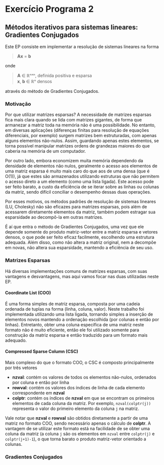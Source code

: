 # Exercício Programa 2
## Métodos iterativos para sistemas lineares: Gradientes Conjugados

Este EP consiste em implementar a resolução de sistemas lineares na forma

> **Ax** = **b**

onde

> **A** ∈ ℝⁿˣⁿ, definida positiva e esparsa  
> **x**, **b** ∈ ℝⁿ densos

através do método de Gradientes Conjugados.

### Motivação
Por que utilizar matrizes esparsas?
A necessidade de matrizes esparsas fica mais clara quando se lida com matrizes gigantes,
de forma que armanezar a matriz toda na memória não é uma possibilidade. No entanto,
em diversas aplicações (diferenças finitas para resolução de equações diferenciais, por exemplo)
surgem matrizes bem estruturadas, com apenas alguns elementos não-nulos. Assim, guardando
apenas estes elementos, se torna possível manipular matrizes ordens de grandezas maiores
do que caberia na memória de um computador.

Por outro lado, embora economizem muita memória dependendo da densidade de elementos
não nulos, geralmente o acesso aos elementos de uma matriz esparsa é muito mais caro do que aos
de uma densa (que é O(1)), já que estes são armazenados utilizando estruturas que não
permitem o acesso direto a um elemento (como uma lista ligada). Este acesso pode ser
feito barato, a custo da eficiência de se iterar sobre as linhas ou colunas da matriz,
sendo difícil conciliar o desempenho dessas duas operações.

Por esses motivos, os métodos padrões de resolução de sistemas lineares (LU, Cholesky)
não são eficazes para matrizes esparsas, pois além de acessarem diretamente elementos
da matriz, também podem estragar sua esparsidade ao decompô-la em outras matrizes.

É aí que entra o método de Gradientes Conjugados, uma vez que ele depende somente do
produto matriz-vetor entre a matriz esparsa e vetores densos, o que pode ser feito
eficaz facilmente, escolhendo uma estrutura adequada. Além disso, como não altera
a matriz original, nem a decompõe em novas, não altera sua esparsidade, mantendo
a eficiência de seu uso.

### Matrizes Esparsas
Há diversas implementações comuns de matrizes esparsas, com suas vantagens e desvantagens,
mas aqui vamos focar nas duas utilizadas neste EP.

#### Coordinate List (COO)
É uma forma simples de matriz esparsa, composta por uma cadeia ordenada de tuplas na forma
(linha, coluna, valor). Neste trabalho foi implementada utilizando uma lista ligada,
tornando simples a inserção de elementos novos mantendo a ordenação escolhida (por colunas
e então por linhas).
Entretanto, obter uma coluna específica de uma matriz neste formato não é muito eficiente,
então ele foi utilizado somente para construção da matriz esparsa e então traduzido
para um formato mais adequado.

#### Compressed Sparse Column (CSC)
Mais complexo do que o formato COO, o CSC é composto principalmente por três vetores

* **nzval**: contém os valores de todos os elementos não-nulos, ordenados por
coluna e então por linha
* **rowval**: contém os valores dos índices de linha de cada elemento correspondente em **nzval**
* **colptr**: contém os índices de **nzval** em que se encontram os primeiros elementos de cada coluna da matriz. Por exemplo, `nzval(colptr(j))` representa
o valor do primeiro elemento da coluna `j` na matriz.

Vale notar que **nzval** e **rowval** são obtidos diretamente a partir de uma matriz no formato COO, sendo necessário apenas o cálculo de **colptr**.
A vantagem de se utilizar este formato está na facilidade de se obter uma coluna da matriz (a coluna `j` são os elementos em `nzval` entre `colptr(j)` e `colptr(j+1)-1`), o que torna barato o produto matriz-vetor orientado a colunas.

### Gradientes Conjugados
